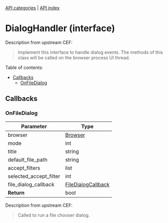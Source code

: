 [API categories](API-categories.md) | [API index](API-index.md)


# DialogHandler (interface)

Description from upstream CEF:
> Implement this interface to handle dialog events. The methods of this class will be called on the browser process UI thread.


Table of contents:
* [Callbacks](#callbacks)
  * [OnFileDialog](#onfiledialog)

## Callbacks


### OnFileDialog

| Parameter | Type |
| --- | --- |
| browser | [Browser](Browser.md) |
| mode | int |
| title | string |
| default_file_path | string |
| accept_filters | list |
| selected_accept_filter | int |
| file_dialog_callback | [FileDialogCallback](FileDialogCallback.md)|
| __Return__ | bool |

Description from upstream CEF:
>  Called to run a file chooser dialog.
